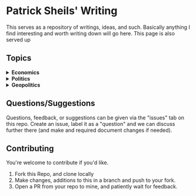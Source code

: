 # Patrick Sheils' Writing

This serves as a repository of writings, ideas, and such. Basically anything I find interesting and worth writing down will go here. This page is also served up

## Topics

 <details>
  <summary><strong>Economics</strong></summary>

  <ul>
    <li><a href="./economics/finanzielle-sanierung">Financial Reconstruction</a></li>
    <li><a href="./economics/kryptowährung">Crypto Currency</a></li>
    <li><a href="./economics/rekapitalisierung-und-inflation">Recapitalisation & Inflation</a></li>
    <li><a href="./economics/steuerpolitische-subventionierung">Tax Policy & MNC Subsidies</a></li>
  </ul>
</details>

<details>
  <summary><strong>Politics</strong></summary>
  
  <ul>
    <li>
      <ul>
        <lh>Miscellaneous</lh>
        <li><a href="./politics/miscellaneous/grundgesetz-des-volkes">Collective Morality</a></li>
      </ul>
    </li>
    <li><a href="./politics/ideologischer-krieg">Ideological War</a></li>
    <li><a href="./politics/neokolonialismus">Neocolonialism</a></li>
    <li><a href="./politics/politische-kreativität">Political Creativity</a></li>
  </ul>
</details>

<details>
  <summary><strong>Geopolitics</strong></summary>
  
  <ul>
    <li><a href="./geopolitics/wiederbewaffnung">Irish Rearmament</a></li>
  </ul>
</details>

## Questions/Suggestions

Questions, feedback, or suggestions can be given via the "issues" tab on this repo. Create an issue, label it as a "question" and we can discuss further there (and make and required document changes if needed).

## Contributing
You're welcome to contribute if you'd like.

1. Fork this Repo, and clone locally
2. Make changes, additions to this in a branch and push to your fork.
3. Open a PR from your repo to mine, and patiently wait for feedback.